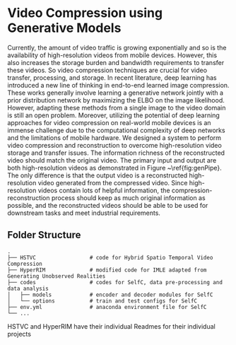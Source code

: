 # Video Compression using Generative Models

Currently, the amount of video traffic is growing exponentially and so is the availability of high-resolution videos from mobile devices. However, this also increases the storage burden and bandwidth requirements to transfer these videos. So video compression techniques are crucial for video transfer, processing, and storage. In recent literature, deep learning has introduced a new line of thinking in end-to-end learned image compression. These works generally involve learning a generative network jointly with a prior distribution network by maximizing the ELBO on the image likelihood. However, adapting these methods from a single image to the video domain is still an open problem. Moreover, utilizing the potential of deep learning approaches for video compression on real-world mobile devices is an immense challenge due to the computational complexity of deep networks and the limitations of mobile hardware.
We designed a system to perform video compression and reconstruction to overcome high-resolution video storage and transfer issues. The information richness of the reconstructed video should match the original video. The primary input and output are both high-resolution videos as demonstrated in Figure ~\ref{fig:genPipe}. The only difference is that the output video is a reconstructed high-resolution video generated from the compressed video. Since high-resolution videos contain lots of helpful information, the compression-reconstruction process should keep as much original information as possible, and the reconstructed videos should be able to be used for downstream tasks and meet industrial requirements.

## Folder Structure

    .
    ├── HSTVC                 # code for Hybrid Spatio Temporal Video Compression
    ├── HyperRIM              # modified code for IMLE adapted from Generating Unobserved Realities
    ├── codes                 # codes for SelfC, data pre-processing and data analysis
    │   ├── models            # encoder and decoder modules for SelfC       
    │   └── options           # train and test configs for SelfC
    ├── env.yml               # anaconda environment file for SelfC
    └── ...

HSTVC and HyperRIM have their individual Readmes for their individual projects

